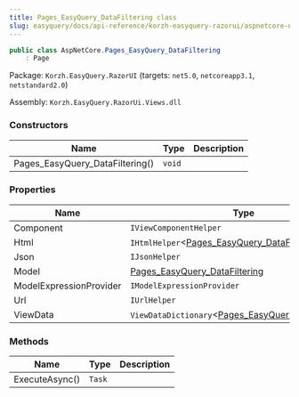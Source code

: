 ```yaml
---
title: Pages_EasyQuery_DataFiltering class
slug: easyquery/docs/api-reference/korzh-easyquery-razorui/aspnetcore-namespace/pages_easyquery_datafiltering-class
---
```



```csharp
public class AspNetCore.Pages_EasyQuery_DataFiltering
    : Page

```
Package: `Korzh.EasyQuery.RazorUI` (targets: `net5.0`, `netcoreapp3.1`, `netstandard2.0`)

Assembly: `Korzh.EasyQuery.RazorUi.Views.dll`

### Constructors

| Name | Type | Description | 
| --- | --- | --- | 
| Pages_EasyQuery_DataFiltering() | `void` |  | 


### Properties

| Name | Type | Description | 
| --- | --- | --- | 
| Component | `IViewComponentHelper` |  | 
| Html | `IHtmlHelper`&lt;[Pages_EasyQuery_DataFiltering](/api-reference/korzh-easyquery-razorui/aspnetcore-namespace/pages_easyquery_datafiltering-class)&gt; |  | 
| Json | `IJsonHelper` |  | 
| Model | [Pages_EasyQuery_DataFiltering](/api-reference/korzh-easyquery-razorui/aspnetcore-namespace/pages_easyquery_datafiltering-class) |  | 
| ModelExpressionProvider | `IModelExpressionProvider` |  | 
| Url | `IUrlHelper` |  | 
| ViewData | `ViewDataDictionary`&lt;[Pages_EasyQuery_DataFiltering](/api-reference/korzh-easyquery-razorui/aspnetcore-namespace/pages_easyquery_datafiltering-class)&gt; |  | 


### Methods

| Name | Type | Description | 
| --- | --- | --- | 
| ExecuteAsync() | `Task` |  |